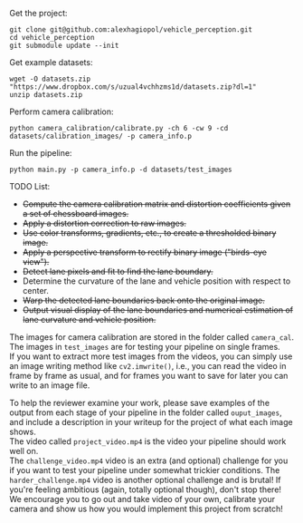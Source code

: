 Get the project:
    
    git clone git@github.com:alexhagiopol/vehicle_perception.git
    cd vehicle_perception
    git submodule update --init

Get example datasets:

    wget -O datasets.zip "https://www.dropbox.com/s/uzual4vchhzms1d/datasets.zip?dl=1"
    unzip datasets.zip

Perform camera calibration:

    python camera_calibration/calibrate.py -ch 6 -cw 9 -cd datasets/calibration_images/ -p camera_info.p

Run the pipeline:
    
    python main.py -p camera_info.p -d datasets/test_images
    
TODO List:

* ~~Compute the camera calibration matrix and distortion coefficients given a set of chessboard images.~~
* ~~Apply a distortion correction to raw images.~~
* ~~Use color transforms, gradients, etc., to create a thresholded binary image.~~
* ~~Apply a perspective transform to rectify binary image ("birds-eye view").~~
* ~~Detect lane pixels and fit to find the lane boundary.~~
* Determine the curvature of the lane and vehicle position with respect to center.
* ~~Warp the detected lane boundaries back onto the original image.~~
* ~~Output visual display of the lane boundaries and numerical estimation of lane curvature and vehicle position.~~

The images for camera calibration are stored in the folder called `camera_cal`.  
The images in `test_images` are for testing your pipeline on single frames.  
If you want to extract more test images from the videos, you can simply use an image writing method like `cv2.imwrite()`, 
i.e., you can read the video in frame by frame as usual, and for frames you want to save for later you can write to an image file.  

To help the reviewer examine your work, please save examples of the output from each stage of your pipeline in the folder 
called `ouput_images`, and include a description in your writeup for the project of what each image shows.    
The video called `project_video.mp4` is the video your pipeline should work well on.  
The `challenge_video.mp4` video is an extra (and optional) challenge for you if you want to test your pipeline under 
somewhat trickier conditions.  The `harder_challenge.mp4` video is another optional challenge and is brutal!
If you're feeling ambitious (again, totally optional though), don't stop there!  We encourage you to go out and take 
video of your own, calibrate your camera and show us how you would implement this project from scratch!
